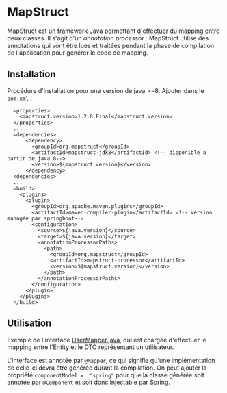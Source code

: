 # MapStruct

MapStruct est un framework Java permettant d'effectuer du mapping entre deux classes. 
Il s'agit d'un *annotation processor* : MapStruct utilise des annotations qui vont être lues et traitées pendant la phase de compilation de l'application pour générer le code de mapping.

## Installation

Procédure d'installation pour une version de java >=8. Ajouter dans le `pom.xml` : 

```
  <properties>
    <mapstruct.version>1.2.0.Final</mapstruct.version>
  </properties>
  ...
  <dependencies>
      <dependency>
        <groupId>org.mapstruct</groupId>
        <artifactId>mapstruct-jdk8</artifactId> <!-- disponible à partir de java 8-->
        <version>${mapstruct.version}</version>
      </dependency>
  <dependencies>
  ...
  <build>
    <plugins>
      <plugin>
        <groupId>org.apache.maven.plugins</groupId>
        <artifactId>maven-compiler-plugin</artifactId> <!-- Version managée par springboot-->
        <configuration>
          <source>${java.version}</source>
          <target>${java.version}</target>
          <annotationProcessorPaths>
            <path>
              <groupId>org.mapstruct</groupId>
              <artifactId>mapstruct-processor</artifactId>
              <version>${mapstruct.version}</version>
            </path>
          </annotationProcessorPaths>
        </configuration>
      </plugin>
    </plugins>
  </build>
```

## Utilisation

Exemple de l'interface [UserMapper.java](../master/src/main/java/fr/deroffal/user/mapping/UserMapper.java), qui est chargée d'effectuer le mapping entre l'Entity et le DTO représentant un
utilisateur.
 
 L'interface est annotée par `@Mapper`, ce qui signifie qu'une implémentation de celle-ci devra être générée durant la compilation. On peut ajouter la propriété `componentModel = 
 "spring"` pour que la classe générée soit annotée par `@Component` et soit donc injectable par Spring.